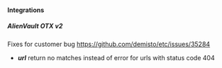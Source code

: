 
#### Integrations
##### AlienVault OTX v2
Fixes for customer bug https://github.com/demisto/etc/issues/35284
 - ***url*** return no matches instead of error for urls with status code 404 
